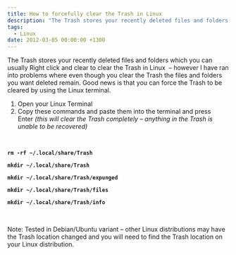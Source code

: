 ```yaml
---
title: How to forcefully clear the Trash in Linux
description: "The Trash stores your recently deleted files and folders which you can usually Right click and clear to clear the Trash in Linux – however I have ran in..."
tags:
  - Linux
date: 2012-03-05 00:00:00 +1300
---
```

<p class="Style1">
  The Trash stores your recently deleted files and folders which you can usually Right click and clear to clear the Trash in Linux  – however I have ran into problems where even though you clear the Trash the files and folders you want deleted remain. Good news is that you can force the Trash to be cleared by using the Linux terminal.
</p>

  1. Open your Linux Terminal
  2. Copy these commands and paste them into the terminal and press Enter _(this will clear the Trash completely – anything in the Trash is unable to be recovered)_

&nbsp;

**`rm -rf ~/.local/share/Trash`**

<p class="Style1">
  <b><code>mkdir ~/.local/share/Trash</code></b>
</p>

<p class="Style1">
  <b><code>mkdir ~/.local/share/Trash/expunged</code></b>
</p>

<p class="Style1">
  <b><code>mkdir ~/.local/share/Trash/files</code></b>
</p>

<p class="Style1">
  <b><code>mkdir ~/.local/share/Trash/info</code></b>
</p>

<p class="Style1">
  <b> </b>
</p>

<p class="Style1">
  Note: Tested in Debian/Ubuntu variant – other Linux distributions may have the Trash location changed and you will need to find the Trash location on your Linux distribution.
</p>
